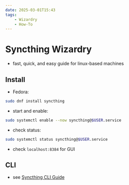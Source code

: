 ```yaml
---
date: 2025-03-01T15:43
tags:
    - Wizardry
    - How-To
---
```

<!-- 2025-03-01-1543 (March 1, 2025 03:43:57 PM) -->

# Syncthing Wizardry

- fast, quick, and easy guide for linux-based machines

## Install

- Fedora:
```bash
sudo dnf install syncthing
```

- start and enable:
```bash
sudo systemctl enable --now syncthing@$USER.service
```

- check status:
```bash
sudo systemctl status syncthing@$USER.service
```
- check `localhost:8384` for GUI

## CLI

- see [Syncthing CLI Guide](../linux/syncthing-cli-guide.md)
